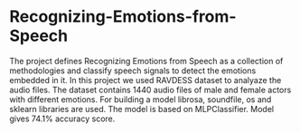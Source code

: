 # Recognizing-Emotions-from-Speech
The project defines Recognizing Emotions from Speech as a collection of methodologies and classify speech signals to detect the emotions embedded in it. In this project we used RAVDESS dataset to analyaze the audio files. The dataset contains 1440 audio files of male and female actors with different emotions. For building a model librosa, soundfile, os and sklearn libraries are used. The model is based on MLPClassifier. Model gives 74.1% accuracy score.
